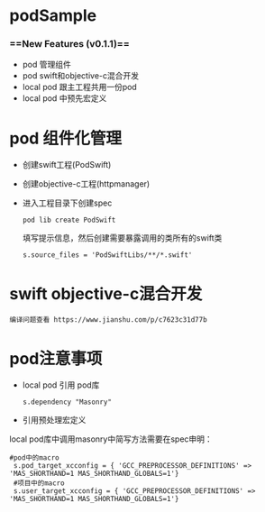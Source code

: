 # podSample
### ==New Features (v0.1.1)==
 - pod 管理组件
 - pod swift和objective-c混合开发
 - local pod 跟主工程共用一份pod
 - local pod 中预先宏定义

# pod 组件化管理
- 创建swift工程(PodSwift)
- 创建objective-c工程(httpmanager)
- 进入工程目录下创建spec
	
	`pod lib create PodSwift `
	
	填写提示信息，然后创建需要暴露调用的类所有的swift类
	
	`s.source_files = 'PodSwiftLibs/**/*.swift'`

# swift objective-c混合开发
	编译问题查看 https://www.jianshu.com/p/c7623c31d77b
# pod注意事项
- local pod 引用 pod库
	
	` s.dependency "Masonry" `
	
- 引用预处理宏定义
 
 local pod库中调用masonry中简写方法需要在spec申明：
 
 ```
 #pod中的macro
  s.pod_target_xcconfig = { 'GCC_PREPROCESSOR_DEFINITIONS' => 'MAS_SHORTHAND=1 MAS_SHORTHAND_GLOBALS=1'}
  #项目中的macro
  s.user_target_xcconfig = { 'GCC_PREPROCESSOR_DEFINITIONS' => 'MAS_SHORTHAND=1 MAS_SHORTHAND_GLOBALS=1'}
  
 ```
